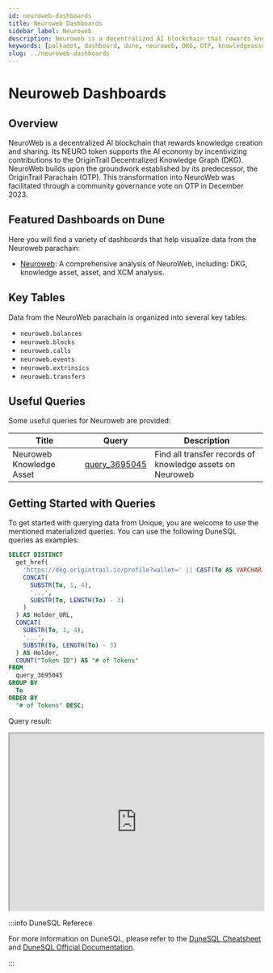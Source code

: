 ```yaml
---
id: neuroweb-dashboards
title: Neuroweb Dashboards
sidebar_label: Neuroweb
description: Neuroweb is a decentralized AI blockchain that rewards knowledge creation and sharing.
keywords: [polkadot, dashboard, dune, neuroweb, DKG, OTP, knowledgeasset]
slug: ../neuroweb-dashboards
---
```


# Neuroweb Dashboards

## Overview

NeuroWeb is a decentralized AI blockchain that rewards knowledge creation and sharing. Its NEURO
token supports the AI economy by incentivizing contributions to the OriginTrail Decentralized
Knowledge Graph (DKG). NeuroWeb builds upon the groundwork established by its predecessor, the
OriginTrail Parachain (OTP). This transformation into NeuroWeb was facilitated through a community
governance vote on OTP in December 2023.

## Featured Dashboards on Dune

Here you will find a variety of dashboards that help visualize data from the Neuroweb parachain:

- [Neuroweb](https://dune.com/substrate/neuroweb): A comprehensive analysis of NeuroWeb, including:
  DKG, knowledge asset, asset, and XCM analysis.

## Key Tables

Data from the NeuroWeb parachain is organized into several key tables:

- `neuroweb.balances`
- `neuroweb.blocks`
- `neuroweb.calls`
- `neuroweb.events`
- `neuroweb.extrinsics`
- `neuroweb.transfers`

## Useful Queries

Some useful queries for Neuroweb are provided:

| Title                    | Query                                             | Description                                               |
| ------------------------ | ------------------------------------------------- | --------------------------------------------------------- |
| Neuroweb Knowledge Asset | [query_3695045](https://dune.com/queries/3695045) | Find all transfer records of knowledge assets on Neuroweb |

## Getting Started with Queries

To get started with querying data from Unique, you are welcome to use the mentioned materialized
queries. You can use the following DuneSQL queries as examples:

```sql title="Neuroweb Knowledge Asset Distribution" showLineNumbers
SELECT DISTINCT
  get_href(
    'https://dkg.origintrail.io/profile?wallet=' || CAST(To AS VARCHAR),
    CONCAT(
      SUBSTR(To, 1, 4),
      '...',
      SUBSTR(To, LENGTH(To) - 3)
    )
  ) AS Holder_URL,
  CONCAT(
    SUBSTR(To, 1, 4),
    '...',
    SUBSTR(To, LENGTH(To) - 3)
  ) AS Holder,
  COUNT("Token ID") AS "# of Tokens"
FROM
  query_3695045
GROUP BY
  To
ORDER BY
  "# of Tokens" DESC;
```

Query result:

<iframe src="https://dune.com/embeds/3696553/6219067" height="350" width="100%"></iframe>

:::info DuneSQL Referece

For more information on DuneSQL, please refer to the [DuneSQL Cheatsheet](../dunesql-cheatsheet.md)
and
[DuneSQL Official Documentation](https://docs.dune.com/query-engine/Functions-and-operators/index).

:::
